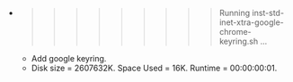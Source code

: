 * >>>>>>>>> Running inst-std-inet-xtra-google-chrome-keyring.sh ...
  * Add google keyring.
  * Disk size = 2607632K. Space Used = 16K. Runtime = 00:00:00:01.
